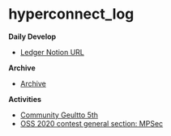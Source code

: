 # hyperconnect_log

__Daily Develop__

* [Ledger Notion URL](https://www.notion.so/wnsgml972/Daily-Log-In-Hyperconnect-4c2d65be6e56444fbbe14c31432f8a34)

__Archive__

* [Archive](https://github.com/wnsgml972/career_log/blob/master/content/archive.md)

__Activities__

* [Community Geultto 5th](https://www.notion.so/ac5b18a482fb4df497d4e8257ad4d516)
* [OSS 2020 contest general section: MPSec](https://www.oss.kr/festival/award)
